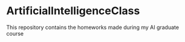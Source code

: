 # ArtificialIntelligenceClass
This repository contains the homeworks made during my AI graduate course
